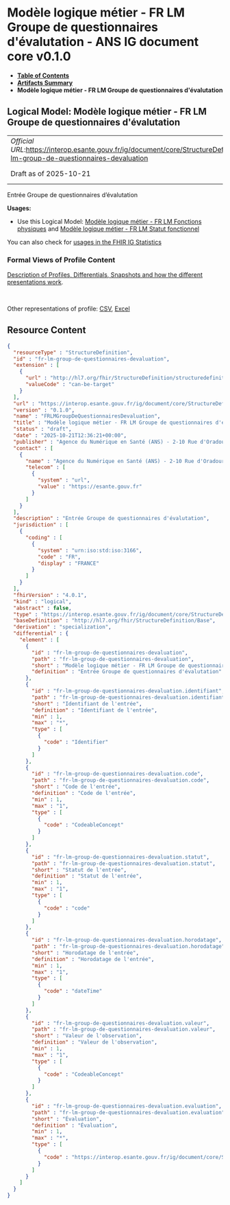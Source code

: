 # Modèle logique métier - FR LM Groupe de questionnaires d'évalutation - ANS IG document core v0.1.0

* [**Table of Contents**](toc.md)
* [**Artifacts Summary**](artifacts.md)
* **Modèle logique métier - FR LM Groupe de questionnaires d'évalutation**

## Logical Model: Modèle logique métier - FR LM Groupe de questionnaires d'évalutation 

| | |
| :--- | :--- |
| *Official URL*:https://interop.esante.gouv.fr/ig/document/core/StructureDefinition/fr-lm-group-de-questionnaires-devaluation | *Version*:0.1.0 |
| Draft as of 2025-10-21 | *Computable Name*:FRLMGroupDeQuestionnairesDevaluation |

 
Entrée Groupe de questionnaires d’évalutation 

**Usages:**

* Use this Logical Model: [Modèle logique métier - FR LM Fonctions physiques](StructureDefinition-fr-lm-fonctions-physiques.md) and [Modèle logique métier - FR LM Statut fonctionnel](StructureDefinition-fr-lm-statut-fonctionnel.md)

You can also check for [usages in the FHIR IG Statistics](https://packages2.fhir.org/xig/ans.document.fr.core|current/StructureDefinition/fr-lm-group-de-questionnaires-devaluation)

### Formal Views of Profile Content

 [Description of Profiles, Differentials, Snapshots and how the different presentations work](http://build.fhir.org/ig/FHIR/ig-guidance/readingIgs.html#structure-definitions). 

 

Other representations of profile: [CSV](StructureDefinition-fr-lm-group-de-questionnaires-devaluation.csv), [Excel](StructureDefinition-fr-lm-group-de-questionnaires-devaluation.xlsx) 



## Resource Content

```json
{
  "resourceType" : "StructureDefinition",
  "id" : "fr-lm-group-de-questionnaires-devaluation",
  "extension" : [
    {
      "url" : "http://hl7.org/fhir/StructureDefinition/structuredefinition-type-characteristics",
      "valueCode" : "can-be-target"
    }
  ],
  "url" : "https://interop.esante.gouv.fr/ig/document/core/StructureDefinition/fr-lm-group-de-questionnaires-devaluation",
  "version" : "0.1.0",
  "name" : "FRLMGroupDeQuestionnairesDevaluation",
  "title" : "Modèle logique métier - FR LM Groupe de questionnaires d'évalutation",
  "status" : "draft",
  "date" : "2025-10-21T12:36:21+00:00",
  "publisher" : "Agence du Numérique en Santé (ANS) - 2-10 Rue d'Oradour-sur-Glane, 75015 Paris",
  "contact" : [
    {
      "name" : "Agence du Numérique en Santé (ANS) - 2-10 Rue d'Oradour-sur-Glane, 75015 Paris",
      "telecom" : [
        {
          "system" : "url",
          "value" : "https://esante.gouv.fr"
        }
      ]
    }
  ],
  "description" : "Entrée Groupe de questionnaires d'évalutation",
  "jurisdiction" : [
    {
      "coding" : [
        {
          "system" : "urn:iso:std:iso:3166",
          "code" : "FR",
          "display" : "FRANCE"
        }
      ]
    }
  ],
  "fhirVersion" : "4.0.1",
  "kind" : "logical",
  "abstract" : false,
  "type" : "https://interop.esante.gouv.fr/ig/document/core/StructureDefinition/fr-lm-group-de-questionnaires-devaluation",
  "baseDefinition" : "http://hl7.org/fhir/StructureDefinition/Base",
  "derivation" : "specialization",
  "differential" : {
    "element" : [
      {
        "id" : "fr-lm-group-de-questionnaires-devaluation",
        "path" : "fr-lm-group-de-questionnaires-devaluation",
        "short" : "Modèle logique métier - FR LM Groupe de questionnaires d'évalutation",
        "definition" : "Entrée Groupe de questionnaires d'évalutation"
      },
      {
        "id" : "fr-lm-group-de-questionnaires-devaluation.identifiant",
        "path" : "fr-lm-group-de-questionnaires-devaluation.identifiant",
        "short" : "Identifiant de l'entrée",
        "definition" : "Identifiant de l'entrée",
        "min" : 1,
        "max" : "*",
        "type" : [
          {
            "code" : "Identifier"
          }
        ]
      },
      {
        "id" : "fr-lm-group-de-questionnaires-devaluation.code",
        "path" : "fr-lm-group-de-questionnaires-devaluation.code",
        "short" : "Code de l'entrée",
        "definition" : "Code de l'entrée",
        "min" : 1,
        "max" : "1",
        "type" : [
          {
            "code" : "CodeableConcept"
          }
        ]
      },
      {
        "id" : "fr-lm-group-de-questionnaires-devaluation.statut",
        "path" : "fr-lm-group-de-questionnaires-devaluation.statut",
        "short" : "Statut de l'entrée",
        "definition" : "Statut de l'entrée",
        "min" : 1,
        "max" : "1",
        "type" : [
          {
            "code" : "code"
          }
        ]
      },
      {
        "id" : "fr-lm-group-de-questionnaires-devaluation.horodatage",
        "path" : "fr-lm-group-de-questionnaires-devaluation.horodatage",
        "short" : "Horodatage de l'entrée",
        "definition" : "Horodatage de l'entrée",
        "min" : 1,
        "max" : "1",
        "type" : [
          {
            "code" : "dateTime"
          }
        ]
      },
      {
        "id" : "fr-lm-group-de-questionnaires-devaluation.valeur",
        "path" : "fr-lm-group-de-questionnaires-devaluation.valeur",
        "short" : "Valeur de l'observation",
        "definition" : "Valeur de l'observation",
        "min" : 1,
        "max" : "1",
        "type" : [
          {
            "code" : "CodeableConcept"
          }
        ]
      },
      {
        "id" : "fr-lm-group-de-questionnaires-devaluation.evaluation",
        "path" : "fr-lm-group-de-questionnaires-devaluation.evaluation",
        "short" : "Évaluation",
        "definition" : "Évaluation",
        "min" : 1,
        "max" : "*",
        "type" : [
          {
            "code" : "https://interop.esante.gouv.fr/ig/document/core/StructureDefinition/fr-lm-evaluation"
          }
        ]
      }
    ]
  }
}

```
